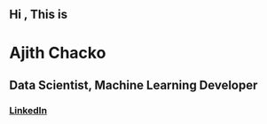 ## Hi , This is 

# **Ajith Chacko**
## Data Scientist, Machine Learning Developer 
### [LinkedIn](https://www.linkedin.com/in/ajith-chacko-699a39b4/)


